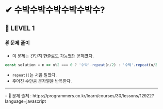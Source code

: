 # ✔ 수박수박수박수박수박수?
## 📌 LEVEL 1
### ✌ 문제 풀이
- 이 문제는 간단히 한줄로도 가능했던 문제였다.
```javascript
const solution = n => n%2 === 0 ? '수박'.repeat(n/2) : '수박'.repeat(n/2) + '수';
```
- `repeat()`는 처음 알았다.
- 주어진 수만큼 문자열을 반복한다.

<hr>
- 📌 문제 출처 : https://programmers.co.kr/learn/courses/30/lessons/12922?language=javascript